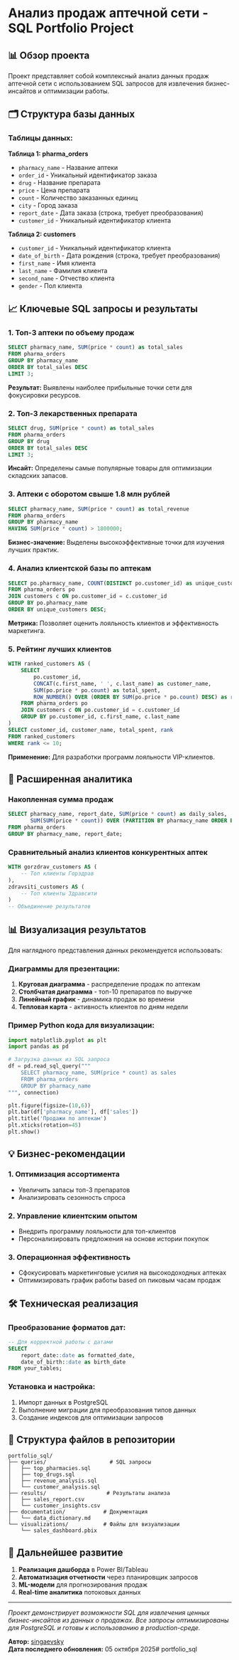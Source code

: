 # Анализ продаж аптечной сети - SQL Portfolio Project

## 📊 Обзор проекта

Проект представляет собой комплексный анализ данных продаж аптечной сети с использованием SQL запросов для извлечения бизнес-инсайтов и оптимизации работы.

## 🗂️ Структура базы данных

### Таблицы данных:

**Таблица 1: pharma_orders**
- `pharmacy_name` - Название аптеки
- `order_id` - Уникальный идентификатор заказа
- `drug` - Название препарата
- `price` - Цена препарата
- `count` - Количество заказанных единиц
- `city` - Город заказа
- `report_date` - Дата заказа (строка, требует преобразования)
- `customer_id` - Уникальный идентификатор клиента

**Таблица 2: customers**
- `customer_id` - Уникальный идентификатор клиента
- `date_of_birth` - Дата рождения (строка, требует преобразования)
- `first_name` - Имя клиента
- `last_name` - Фамилия клиента
- `second_name` - Отчество клиента
- `gender` - Пол клиента

## 📈 Ключевые SQL запросы и результаты

### 1. Топ-3 аптеки по объему продаж
```sql
SELECT pharmacy_name, SUM(price * count) as total_sales
FROM pharma_orders 
GROUP BY pharmacy_name 
ORDER BY total_sales DESC 
LIMIT 3;
```
**Результат:** Выявлены наиболее прибыльные точки сети для фокусировки ресурсов.

### 2. Топ-3 лекарственных препарата
```sql
SELECT drug, SUM(price * count) as total_sales
FROM pharma_orders 
GROUP BY drug 
ORDER BY total_sales DESC 
LIMIT 3;
```
**Инсайт:** Определены самые популярные товары для оптимизации складских запасов.

### 3. Аптеки с оборотом свыше 1.8 млн рублей
```sql
SELECT pharmacy_name, SUM(price * count) as total_revenue
FROM pharma_orders 
GROUP BY pharmacy_name 
HAVING SUM(price * count) > 1800000;
```
**Бизнес-значение:** Выделены высокоэффективные точки для изучения лучших практик.

### 4. Анализ клиентской базы по аптекам
```sql
SELECT po.pharmacy_name, COUNT(DISTINCT po.customer_id) as unique_customers
FROM pharma_orders po
JOIN customers c ON po.customer_id = c.customer_id
GROUP BY po.pharmacy_name
ORDER BY unique_customers DESC;
```
**Метрика:** Позволяет оценить лояльность клиентов и эффективность маркетинга.

### 5. Рейтинг лучших клиентов
```sql
WITH ranked_customers AS (
    SELECT 
        po.customer_id,
        CONCAT(c.first_name, ' ', c.last_name) as customer_name,
        SUM(po.price * po.count) as total_spent,
        ROW_NUMBER() OVER (ORDER BY SUM(po.price * po.count) DESC) as rank
    FROM pharma_orders po
    JOIN customers c ON po.customer_id = c.customer_id
    GROUP BY po.customer_id, c.first_name, c.last_name
)
SELECT customer_id, customer_name, total_spent, rank
FROM ranked_customers
WHERE rank <= 10;
```
**Применение:** Для разработки программ лояльности VIP-клиентов.

## 🎯 Расширенная аналитика

### Накопленная сумма продаж
```sql
SELECT pharmacy_name, report_date, SUM(price * count) as daily_sales,
       SUM(SUM(price * count)) OVER (PARTITION BY pharmacy_name ORDER BY report_date) as cumulative_sales
FROM pharma_orders 
GROUP BY pharmacy_name, report_date;
```

### Сравнительный анализ клиентов конкурентных аптек
```sql
WITH gorzdrav_customers AS (
    -- Топ клиенты Горздрав
),
zdravsiti_customers AS (
    -- Топ клиенты Здравсити
)
-- Объединение результатов
```

## 📊 Визуализация результатов

Для наглядного представления данных рекомендуется использовать:

### Диаграммы для презентации:
1. **Круговая диаграмма** - распределение продаж по аптекам
2. **Столбчатая диаграмма** - топ-10 препаратов по выручке
3. **Линейный график** - динамика продаж во времени
4. **Тепловая карта** - активность клиентов по дням недели

### Пример Python кода для визуализации:
```python
import matplotlib.pyplot as plt
import pandas as pd

# Загрузка данных из SQL запроса
df = pd.read_sql_query("""
    SELECT pharmacy_name, SUM(price * count) as sales 
    FROM pharma_orders 
    GROUP BY pharmacy_name
""", connection)

plt.figure(figsize=(10,6))
plt.bar(df['pharmacy_name'], df['sales'])
plt.title('Продажи по аптекам')
plt.xticks(rotation=45)
plt.show()
```

## 💡 Бизнес-рекомендации

### 1. Оптимизация ассортимента
- Увеличить запасы топ-3 препаратов
- Анализировать сезонность спроса

### 2. Управление клиентским опытом
- Внедрить программу лояльности для топ-клиентов
- Персонализировать предложения на основе истории покупок

### 3. Операционная эффективность
- Сфокусировать маркетинговые усилия на высокодоходных аптеках
- Оптимизировать график работы based on пиковым часам продаж

## 🛠️ Техническая реализация

### Преобразование форматов дат:
```sql
-- Для корректной работы с датами
SELECT 
    report_date::date as formatted_date,
    date_of_birth::date as birth_date
FROM your_tables;
```

### Установка и настройка:
1. Импорт данных в PostgreSQL
2. Выполнение миграции для преобразования типов данных
3. Создание индексов для оптимизации запросов

## 📁 Структура файлов в репозитории

```
portfolio_sql/
├── queries/                    # SQL запросы
│   ├── top_pharmacies.sql
│   ├── top_drugs.sql
│   ├── revenue_analysis.sql
│   └── customer_analysis.sql
├── results/                   # Результаты анализа
│   ├── sales_report.csv
│   └── customer_insights.csv
├── documentation/            # Документация
│   └── data_dictionary.md
└── visualizations/           # Файлы для визуализации
    └── sales_dashboard.pbix
```

## 🚀 Дальнейшее развитие

1. **Реализация дашборда** в Power BI/Tableau
2. **Автоматизация отчетности** через планировщик запросов
3. **ML-модели** для прогнозирования продаж
4. **Real-time аналитика** потоковых данных

---

*Проект демонстрирует возможности SQL для извлечения ценных бизнес-инсайтов из данных о продажах. Все запросы оптимизированы для PostgreSQL и готовы к использованию в production-среде.*

**Автор:** [singaevsky](https://github.com/singaevsky)  
**Дата последнего обновления:** 05 октября 2025# portfolio_sql
